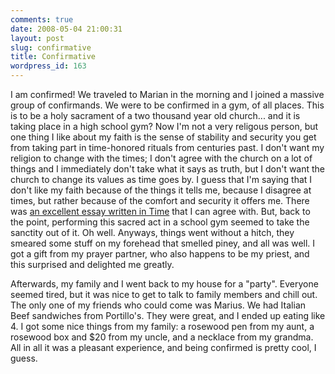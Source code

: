 ```yaml
---
comments: true
date: 2008-05-04 21:00:31
layout: post
slug: confirmative
title: Confirmative
wordpress_id: 163
---
```


I am confirmed! We traveled to Marian in the morning and I joined a massive group of confirmands. We were to be confirmed in a gym, of all places. This is to be a holy sacrament of a two thousand year old church... and it is taking place in a high school gym? Now I'm not a very religous person, but one thing I like about my faith is the sense of stability and security you get from taking part in time-honored rituals from centuries past. I don't want my religion to change with the times; I don't agree with the church on a lot of things and I immediately don't take what it says as truth, but I don't want the church to change its values as time goes by. I guess that I'm saying that I don't like my faith because of the things it tells me, because I disagree at times, but rather because of the comfort and security it offers me. There was [an excellent essay written in Time](http://www.time.com/time/magazine/article/0,9171,1645160,00.html) that I can agree with. But, back to the point, performing this sacred act in a school gym seemed to take the sanctity out of it. Oh well. Anyways, things went without a hitch, they smeared some stuff on my forehead that smelled piney, and all was well. I got a gift from my prayer partner, who also happens to be my priest, and this surprised and delighted me greatly.

Afterwards, my family and I went back to my house for a "party". Everyone seemed tired, but it was nice to get to talk to family members and chill out. The only one of my friends who could come was Marius. We had Italian Beef sandwiches from Portillo's. They were great, and I ended up eating like 4. I got some nice things from my family: a rosewood pen from my aunt, a rosewood box and $20 from my uncle, and a necklace from my grandma. All in all it was a pleasant experience, and being confirmed is pretty cool, I guess.
